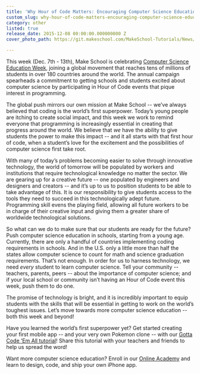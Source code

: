 ```yaml
---
title: 'Why Hour of Code Matters: Encouraging Computer Science Education'
custom_slug: why-hour-of-code-matters-encouraging-computer-science-education
category: other
listed: true
release_date: 2015-12-08 00:00:00.000000000 Z
cover_photo_path: https://git.makeschool.com/MakeSchool-Tutorials/News/e3ae1bc98723e6467bb3563555996fcfc676e1b1//df58e429-3d2a-43cc-8b1d-48dc188a5798/cover_photo.jpeg

---
```

This week (Dec. 7th - 13th), Make School is celebrating [Computer Science Education Week](https://hourofcode.com/), joining a global movement that reaches tens of millions of students in over 180 countries around the world. The annual campaign spearheads a commitment to getting schools and students excited about computer science by participating in Hour of Code events that pique interest in programming.

The global push mirrors our own mission at Make School -- we’ve always believed that coding is the world’s first superpower. Today’s young people are itching to create social impact, and this week we work to remind everyone that programming is increasingly essential in creating that progress around the world. We believe that *we* have the ability to give students the power to make this impact -- and it all starts with that first hour of code, when a student’s love for the excitement and the possibilities of computer science first take root.

With many of today’s problems becoming easier to solve through innovative technology, the world of tomorrow will be populated by workers and institutions that require technological knowledge no matter the sector. We are gearing up for a creative future -- one populated by engineers and designers and creators -- and it’s up to us to position students to be able to take advantage of this. It is our responsibility to give students access to the tools they need to succeed in this technologically adept future. Programming skill evens the playing field, allowing all future workers to be in charge of their creative input and giving them a greater share of worldwide technological solutions.

So what can we do to make sure that our students are ready for the future? Push computer science education in schools, starting from a young age. Currently, there are only a handful of countries implementing coding requirements in schools. And in the U.S. only a little more than half the states allow computer science to count for math and science graduation requirements. That’s not enough. In order for us to harness technology, we need *every* student to learn computer science. Tell your community -- teachers, parents, peers -- about the importance of computer science; and if your local school or community isn’t having an Hour of Code event this week, push them to do one.

The promise of technology is bright, and it is incredibly important to equip students with the skills that will be essential in getting to work on the world’s toughest issues. Let’s move towards more computer science education -- both this week and beyond!

Have you learned the world’s first superpower yet? Get started creating your first mobile app -- and your very own Pokemon clone -- with our [Gotta Code ‘Em All tutorial](http://bit.ly/1NbW9Iq)! Share this tutorial with your teachers and friends to help us spread the word!

Want more computer science education? Enroll in our [Online Academy](http://bit.ly/1NbXgYB) and learn to design, code, and ship your own iPhone app.

